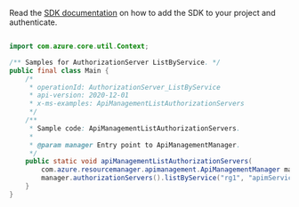 Read the [SDK documentation](https://github.com/Azure/azure-sdk-for-java/blob/azure-resourcemanager-apimanagement_1.0.0-beta.2/sdk/apimanagement/azure-resourcemanager-apimanagement/README.md) on how to add the SDK to your project and authenticate.

```java

import com.azure.core.util.Context;

/** Samples for AuthorizationServer ListByService. */
public final class Main {
    /*
     * operationId: AuthorizationServer_ListByService
     * api-version: 2020-12-01
     * x-ms-examples: ApiManagementListAuthorizationServers
     */
    /**
     * Sample code: ApiManagementListAuthorizationServers.
     *
     * @param manager Entry point to ApiManagementManager.
     */
    public static void apiManagementListAuthorizationServers(
        com.azure.resourcemanager.apimanagement.ApiManagementManager manager) {
        manager.authorizationServers().listByService("rg1", "apimService1", null, null, null, Context.NONE);
    }
}
```
